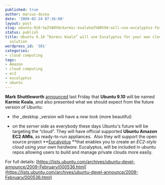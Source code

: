 ```yaml
---
published: true
author: marius-ducea
date: '2009-02-24 07:36:08'
layout: post
slug: ubuntu-910-%e2%80%9ckarmic-koala%e2%80%9d-will-use-eucalyptus-for-your-own-cloud-computing-solution
status: publish
title: Ubuntu 9.10 “Karmic Koala” will use Eucalyptus for your own cloud computing
  solution
wordpress_id: '381'
categories:
- cloud computing
tags:
- Amazon
- cloud computing
- ec2
- eucalyptus
- ubuntu
---
```


**Mark Shuttleworth** [announced](https://lists.ubuntu.com/archives/ubuntu-devel-announce/2009-February/000536.html) last Friday that **Ubuntu 9.10** will be named **Karmic Koala**, and also presented what we should expect from the future version of Ubuntu:



	
  * the _desktop _version will have a _new look_ (more beautiful)

	
  * on the _server_ side as everybody these days Ubuntu's future will be targeting the “cloud”. They will have official supported **Ubuntu Amazon EC2 AMIs**, as ready-to-run appliances.  Also they will support the open source project **[Eucalyptus](http://eucalyptus.cs.ucsb.edu/) **that enables you to create an _EC2-style cloud using your own hardware_. Eucalyptus, will be included in ubuntu repos allowing users to build and manage private clouds more easily.


For full details: [https://lists.ubuntu.com/archives/ubuntu-devel-announce/2009-February/000536.html](https://lists.ubuntu.com/archives/ubuntu-devel-announce/2009-February/000536.html)
